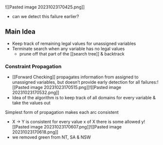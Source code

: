 ![[Pasted image 20231023170425.png]]
- can we detect this failure earlier?
## Main Idea
- Keep track of remaining legal values for unassigned variables
- Terminate search when any variable has no legal values
    - prune off that part of the [[search tree]] & backtrack

### Constraint Propagation
- [[Forward Checking]] propagates information from assigned to unassigned variables, but doesn’t provide early detection for all failures:![[Pasted image 20231023170515.png]]![[Pasted image 20231023170532.png]]
- Idea of the algorithm is to keep track of all domains for every variable & take the values out

Simplest form of propagation makes each arc consistent
- X → Y is consistent for every value x of X there is some allowed y![[Pasted image 20231023170607.png]]![[Pasted image 20231023170618.png]]
- we removed green from NT, SA & NSW